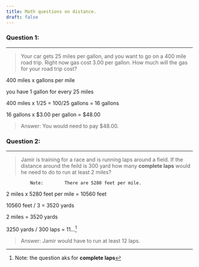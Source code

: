 ```yaml
---
title: Math questions on distance.
draft: false
---
```

 


[^1]: Note: the question aks for  **complete laps** 
 
 ### Question 1:
 ---
 > Your car gets 25 miles per gallon, and you want to go on a 400 mile road trip. Right now gas cost 3.00 per gallon. How much will the gas for your road trip cost?

400 miles x gallons per mile

you have 1 gallon for every 25 miles

400 miles x 1/25 = 100/25 gallons = 16 gallons

16 gallons x $3.00 per gallon = $48.00
> Answer: You would need to pay $48.00.
### Question 2:
---
> Jamir is training for a race and is running laps around a field. If the distance around the feild is 300 yard how many **complete laps** would he need to do to run at least 2 miles?

             Note:        There are 5280 feet per mile.

2 miles x 5280 feet per mile = 10560 feet

10560 feet / 3 = 3520 yards

2 miles = 3520 yards

3250 yards / 300 laps = 11...[^1]

> Answer: Jamir would have to run at least 12 laps.



> 
